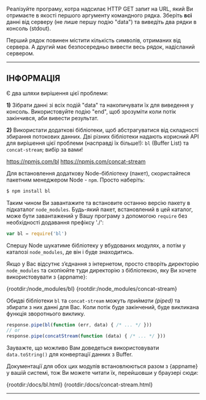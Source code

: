 Реалізуйте програму, котра надсилає HTTP GET запит на URL, який Ви отримаєте в якості першого аргументу командного рядка. Зберіть **всі** данні від серверу (не лише першу подію "data") та виведіть два рядки в консоль (stdout).

Перший рядок повинен містити кількість символів, отриманих від сервера. А другий має безпосередньо вивести весь рядок, надісланий сервером.

----------------------------------------------------------------------
## ІНФОРМАЦІЯ

Є два шляхи вирішення цієї проблеми:

**1)** Зібрати данні зі всіх подій "data" та накопичувати їх для виведення у консоль. Використовуйте подію "end", щоб зрозуміти коли потік закінчився, аби вивести результат.

**2)** Використати додаткові бібліотеки, щоб абстрагуватися від складності збирання потокових данних. Дві різних бібліотеки надають корисний АРІ для вирішення цієї проблеми (насправді їх більше!): `bl` (Buffer List) та `concat-stream`; вибір за вами!

  <https://npmjs.com/bl>
  <https://npmjs.com/concat-stream>

Для встановлення додаткову Node-бібліотеку (пакет), скористайтеся пакетним менеджером Node - `npm`. Просто наберіть:

```sh
$ npm install bl
```

Таким чином Ви завантажите та встановите останню версію пакету в підкаталог `node_modules`. Будь-який пакет, встановлений в цей каталог, може бути завантажений у Вашу програму з допомогою `require`  без необхідності додавання префіксу './':

```js
var bl = require('bl')
```

Спершу Node шукатиме бібліотеку у вбудованих модулях, а потім у каталозі `node_modules`, де він і буде знаходитись.

Якщо у Вас відсутнє з’єднання з інтернетом, просто створіть директорію `node_modules` та скопіюйте туди директорію з бібліотекою, яку Ви хочете використовувати з {appname}:

  {rootdir:/node_modules/bl}
  {rootdir:/node_modules/concat-stream}

Обидві бібліотеки `bl` та `concat-stream` можуть *приймати (piped)* та збирати з них данні для Вас. Коли потік буде закінчений, буде викликана функція зворотнього виклику.

```js
response.pipe(bl(function (err, data) { /* ... */ }))
// or
response.pipe(concatStream(function (data) { /* ... */ }))
```

Зауважте, що можливо Вам доведеться використовувати `data.toString()` для конвертації данних з Buffer.

Документації для обох цих модулів встановлюються разом з {appname} у вашій системі, тож Ви можете читати їх, перейшовши у браузері сюди:

  {rootdir:/docs/bl.html}
  {rootdir:/docs/concat-stream.html}

----------------------------------------------------------------------

